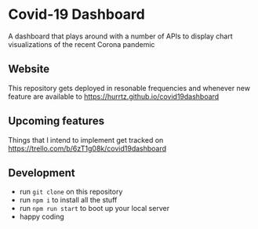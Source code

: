 # Covid-19 Dashboard

A dashboard that plays around with a number of APIs to display chart visualizations of the recent Corona pandemic

## Website

This repository gets deployed in resonable frequencies and whenever new feature are available to https://hurrtz.github.io/covid19dashboard

## Upcoming features

Things that I intend to implement get tracked on https://trello.com/b/6zT1g08k/covid19dashboard

## Development

- run `git clone` on this repository
- run `npm i` to install all the stuff
- run `npm run start` to boot up your local server
- happy coding
